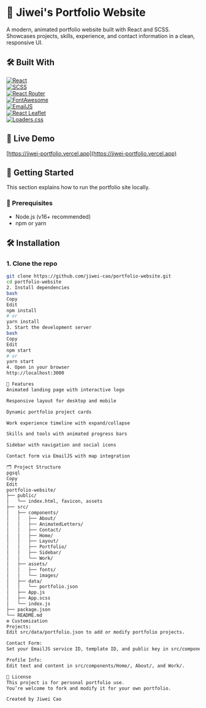 # 💼 Jiwei's Portfolio Website

A modern, animated portfolio website built with React and SCSS.  
Showcases projects, skills, experience, and contact information in a clean, responsive UI.

## 🛠 Built With

[![React](https://img.shields.io/badge/React-20232A?style=for-the-badge&logo=react&logoColor=61DAFB)](https://reactjs.org/)  
[![SCSS](https://img.shields.io/badge/SCSS-CC6699?style=for-the-badge&logo=sass&logoColor=white)](https://sass-lang.com/)  
[![React Router](https://img.shields.io/badge/React_Router-CA4245?style=for-the-badge&logo=react-router&logoColor=white)](https://reactrouter.com/)  
[![FontAwesome](https://img.shields.io/badge/Font_Awesome-339AF0?style=for-the-badge&logo=fontawesome&logoColor=white)](https://fontawesome.com/)  
[![EmailJS](https://img.shields.io/badge/EmailJS-3730A3?style=for-the-badge)](https://www.emailjs.com/)  
[![React Leaflet](https://img.shields.io/badge/React_Leaflet-00A877?style=for-the-badge&logo=leaflet&logoColor=white)](https://react-leaflet.js.org/)  
[![Loaders.css](https://img.shields.io/badge/Loaders.css-FF6F61?style=for-the-badge)](https://github.com/ConnorAtherton/loaders.css)

## 🔗 Live Demo

[https://jiwei-portfolio.vercel.app](https://jiwei-portfolio.vercel.app)

## 🚀 Getting Started

This section explains how to run the portfolio site locally.

### 🧰 Prerequisites

- Node.js (v16+ recommended)  
- npm or yarn  

## 🛠️ Installation

### 1. Clone the repo
```bash
git clone https://github.com/jiwei-cao/portfolio-website.git
cd portfolio-website
2. Install dependencies
bash
Copy
Edit
npm install
# or
yarn install
3. Start the development server
bash
Copy
Edit
npm start
# or
yarn start
4. Open in your browser
http://localhost:3000

🧪 Features
Animated landing page with interactive logo

Responsive layout for desktop and mobile

Dynamic portfolio project cards

Work experience timeline with expand/collapse

Skills and tools with animated progress bars

Sidebar with navigation and social icons

Contact form via EmailJS with map integration

🗂️ Project Structure
pgsql
Copy
Edit
portfolio-website/
├── public/
│   └── index.html, favicon, assets
├── src/
│   ├── components/
│   │   ├── About/
│   │   ├── AnimatedLetters/
│   │   ├── Contact/
│   │   ├── Home/
│   │   ├── Layout/
│   │   ├── Portfolio/
│   │   ├── Sidebar/
│   │   └── Work/
│   ├── assets/
│   │   ├── fonts/
│   │   └── images/
│   ├── data/
│   │   └── portfolio.json
│   ├── App.js
│   ├── App.scss
│   └── index.js
├── package.json
└── README.md
⚙️ Customization
Projects:
Edit src/data/portfolio.json to add or modify portfolio projects.

Contact Form:
Set your EmailJS service ID, template ID, and public key in src/components/Contact/index.js.

Profile Info:
Edit text and content in src/components/Home/, About/, and Work/.

📄 License
This project is for personal portfolio use.
You’re welcome to fork and modify it for your own portfolio.

Created by Jiwei Cao

